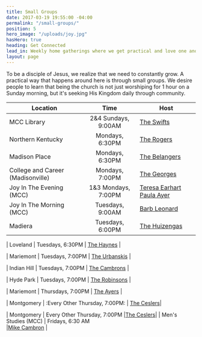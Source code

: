 ```yaml
---
title: Small Groups
date: 2017-03-19 19:55:00 -04:00
permalink: "/small-groups/"
position: 5
hero_image: "/uploads/joy.jpg"
hasHero: true
heading: Get Connected
lead_in: Weekly home gatherings where we get practical and love one another.
layout: page
---
```


To be a disciple of Jesus, we realize that we need to constantly grow. A practical way that happens around here is through small groups. We desire people to learn that being the church is not just worshiping for 1 hour on a Sunday morning, but it's seeking His Kingdom daily through community.

| Location                     | Time                 | Host                                              |
| ---------------------------  | :--------------------: | --------------------------------------------------|
| MCC Library                  | 2&4 Sundays, 9:00AM    | [The Swifts](mailto:zekeswift@gmail.com)      |
| Northern Kentucky               | Mondays, 6:30PM    | [The Rogers](mailto:aaronrgrs7@gmail.com)     |
| Madison Place                   | Mondays, 6:30PM     | [The Belangers](mailto:chefbelanger@hotmail.com) |
| College and Career (Madisonville)| Mondays, 7:00PM    | [The Georges](mailto:georgem3@mail.uc.edu)     |
| Joy In The Evening (MCC)     |1&3 Mondays, 7:00PM    | [Teresa Earhart](mailto:ttearhart@gmail.com) [Paula Ayer](mailto:ayerpaula@gmail.com) |
| Joy In The Morning (MCC)     |Tuesdays, 9:00AM   | [Barb Leonard](mailto:tfleo@cinci.rr.com)  |
| Madiera                   | Tuesdays, 6:00PM     | [The Huizengas](mailto:huizenb@gmail.com)      |

| Loveland                  | Tuesdays, 6:30PM     | [The Haynes](mailto:haynes.joel@gmail.com) |

| Mariemont                  | Tuesdays, 7:00PM     | [The Urbanskis](mailto:urbanskirob@yahoo.com) |

| Indian Hill                  | Tuesdays, 7:00PM     | [The Cambrons](mailto:mikecambron43@gmail.com) |

| Hyde Park                  | Tuesdays, 7:00PM     | [The Robinsons](mailto:burr.robinson@gmail.com) |

| Mariemont                 | Thursdays,
7:00PM     | [The Ayers](mailto:matt@ayerquality.com) |

| Montgomery  | :Every Other Thursday, 7:00PM: | [The Ceslers](mailto:stevecesler@yahoo.com)|

| Montgomery                    | Every Other Thursday, 7:00PM      |[The Ceslers](mailto:stevecesler@yahoo.com)|
| Men's Studies (MCC)          | Fridays, 6:30 AM       
|[Mike Cambron](mailto:mikecambron43@gmail.com)  | 


